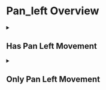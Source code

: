 # Pan_left Overview

<details>
<summary><h2>Has Pan Left Movement</h2></summary>


<h3>🔵 Label Name:</h3>
<code>has_pan_left</code>


<h3>📖 Definition:</h3>
Does the camera pan left in the scene?

<details>
<summary><h4> Question (Definition)</h4></summary>

- Does the camera pan leftward in the scene?

- Does the camera pan from right to left?

- Does the camera pan leftward?

- Is the camera panning left in the scene?

- Is the camera panning leftward?

- Is the camera panning from right to left?

- Does the camera execute a pan movement to the left?

</details>

<details>
<summary><h4> Alternative Question</h4></summary>

- Does the camera pan left (not move/truck left)?

- Does the shot feature a camera pan to the left (rotating, not moving sideways)?

- Is the camera rotating left on its axis (not trucking left)?

- Is this a leftward panning shot?

- Is this a left panning motion (not lateral movement)?

- Is the camera rotating to the left?

- Does the view shift from right to left?

- Is the camera turning leftward?

- Does the camera sweep to the left?

- Is the camera swiveling left?

- Is the camera pivoting left?

- Does the camera move horizontally from right to left?

- Is this a horizontal camera movement from right to left?

</details>

<details>
<summary><h4> Prompt (Definition)</h4></summary>

- A shot where the camera pans left.

- A shot where the camera pans leftward.

- A shot where the camera pans from right to left.

- The camera pans leftward.

- The camera pans left in the scene.

- The camera pans from right to left.

- A video featuring a leftward panning movement.

</details>

<details>
<summary><h4> Alternative Prompt</h4></summary>

- A scene where the camera pans left (not trucks/moves left).

- A shot with a left panning motion (camera rotating, not moving sideways).

- A video where the camera rotates left on its axis, not trucking left.

- A scene featuring a left panning camera movement (not lateral movement).

- A shot where the camera pans left without sideways translation.

- A video demonstrating a pure left panning motion (rotating, not trucking).

- A scene where the camera rotates to the left.

- A shot where the view shifts from right to left.

- A video where the camera turns leftward.

- A scene where the camera sweeps to the left.

- A shot with leftward camera rotation.

- A video where the camera swivels left.

- A scene where the camera pivots left.

- A shot with horizontal camera movement from right to left.

</details>

<h4>🟢 Positive:</h4>
<code>self.cam_motion.pan_left</code>

<h4>🔴 Negative:</h4>
<code>not self.cam_motion.pan_left and self.cam_motion.steadiness not in ['unsteady','very_unsteady']</code>

<details>
<summary><h4>🔴 Negative (Easy)</h4></summary>

- <b>panning_right</b>: <code>self.cam_motion.camera_movement in ['major_simple','major_complex'] and self.cam_motion.camera_pan == 'right' and self.cam_motion.steadiness not in ['unsteady','very_unsteady']</code>

</details>

<details>
<summary><h4>🔴 Negative (Hard)</h4></summary>

- <b>moving_left</b>: <code>self.cam_motion.camera_movement in ['major_simple'] and self.cam_motion.camera_pan != 'left' and self.cam_motion.camera_left_right == 'left' and self.cam_motion.steadiness not in ['unsteady','very_unsteady']</code>

</details>

</details>

<details>
<summary><h2>Only Pan Left Movement</h2></summary>


<h3>🔵 Label Name:</h3>
<code>only_pan_left</code>


<h3>📖 Definition:</h3>
Does the camera only pan from right to left?

<details>
<summary><h4> Question (Definition)</h4></summary>

- Does the camera only pan left in the scene, without any other camera movements?

- Does the camera only pan leftward, without any other camera movements?

- Does the camera only pan leftward?

- Is this a leftward panning shot?

- Is this a panning shot from right to left?

- Is the camera only panning leftward?

- Is the camera movement purely a leftward pan?

- Is this exclusively a left panning shot?

- Does the camera only execute a pan movement to the left?

- Is this purely a left panning motion (no trucking or other movements)?

- Does the shot feature only a camera pan to the left (rotating, not moving sideways)?

- Is the camera only rotating left on its axis (no trucking or other movements)?

</details>

<details>
<summary><h4> Alternative Question</h4></summary>

- Is the camera only rotating to the left?

- Does the camera just turn leftward?

- Is the movement limited to a left rotation?

- Is this just a leftward sweep of the camera?

- Is the camera only swiveling left?

- Is the camera just pivoting left?

- Is this strictly a horizontal movement from right to left?

- Does the camera only move horizontally from right to left?

</details>

<details>
<summary><h4> Prompt (Definition)</h4></summary>

- A shot where the camera only pans left.

- A shot where the camera only pans leftward.

- A shot where the camera only pans from right to left.

- The camera only pans leftward.

- The camera only pans left in the scene.

- The camera only pans from right to left.

- A scene where the camera pans left only (not trucks/moves left).

- A video with pure left panning motion (rotating only, no translation).

- A shot with a left panning motion (camera rotating, not moving sideways).

- A video where the camera only rotates left on its axis.

- A shot demonstrating exclusively left panning motion (no trucking).

</details>

<details>
<summary><h4> Alternative Prompt</h4></summary>

- A video featuring exclusively leftward panning movement.

- A video featuring a leftward panning movement.

- A scene with only a left panning motion (no trucking or other movements).

- A shot containing only a leftward pan (camera rotating, not moving sideways).

- A scene with nothing but a left panning camera movement (no lateral movement).

- A scene where the camera only rotates to the left.

- A shot with just a leftward turning motion.

- A video showing only a left sweeping movement.

- A scene limited to leftward camera rotation.

- A shot where the camera just swivels left.

- A video where the camera only pivots left.

- A scene with just horizontal camera movement from right to left.

</details>

<h4>🟢 Positive:</h4>
<code>self.cam_motion.pan_left and self.cam_motion.camera_movement == 'major_simple' and self.cam_motion.check_if_no_motion_cam_frame(exclude=['pan']) and self.cam_motion.steadiness not in ['unsteady','very_unsteady']</code>

<h4>🔴 Negative:</h4>
<code>not (self.cam_motion.pan_left and self.cam_motion.check_if_no_motion_cam_frame(exclude=['pan']))</code>

<details>
<summary><h4>🔴 Negative (Easy)</h4></summary>

- <b>only_panning_right</b>: <code>self.cam_motion.camera_movement == 'major_simple' and self.cam_motion.camera_pan == 'right' and not self.cam_motion.check_if_any_motion(exclude=['pan']) and self.cam_motion.steadiness not in ['unsteady','very_unsteady']</code>

</details>

<details>
<summary><h4>🔴 Negative (Hard)</h4></summary>

- <b>pan_right_with_other</b>: <code>self.cam_motion.camera_movement == 'major_simple' and self.cam_motion.camera_pan == 'left' and not self.cam_motion.check_if_no_motion(exclude=['pan'])</code>

</details>

</details>
